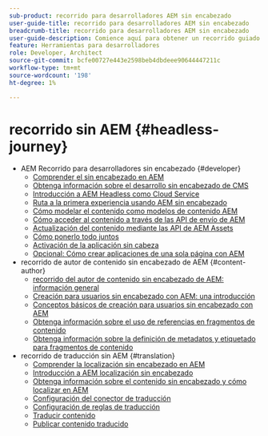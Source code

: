 ```yaml
---
sub-product: recorrido para desarrolladores AEM sin encabezado
user-guide-title: recorrido para desarrolladores AEM sin encabezado
breadcrumb-title: recorrido para desarrolladores AEM sin encabezado
user-guide-description: Comience aquí para obtener un recorrido guiado a través de las potentes y flexibles funciones de AEM, sus capacidades y cómo aprovecharlas en su proyecto.
feature: Herramientas para desarrolladores
role: Developer, Architect
source-git-commit: bcfe00727e443e2598beb4dbdeee90644447211c
workflow-type: tm+mt
source-wordcount: '198'
ht-degree: 1%

---
```



# recorrido sin AEM {#headless-journey}

+ AEM Recorrido para desarrolladores sin encabezado {#developer}
   + [Comprender el sin encabezado en AEM](developer/overview.md)
   + [Obtenga información sobre el desarrollo sin encabezado de CMS](developer/learn-about.md)
   + [Introducción a AEM Headless como Cloud Service](developer/getting-started.md)
   + [Ruta a la primera experiencia usando AEM sin encabezado](developer/path-to-first-experience.md)
   + [Cómo modelar el contenido como modelos de contenido AEM](developer/model-your-content.md)
   + [Cómo acceder al contenido a través de las API de envío de AEM](developer/access-your-content.md)
   + [Actualización del contenido mediante las API de AEM Assets](developer/update-your-content.md)
   + [Cómo ponerlo todo juntos](developer/put-it-all-together.md)
   + [Activación de la aplicación sin cabeza](developer/go-live.md)
   + [Opcional: Cómo crear aplicaciones de una sola página con AEM](developer/create-spa.md)
+ recorrido de autor de contenido sin encabezado de AEM {#content-author}
   + [recorrido del autor de contenido sin encabezado de AEM: información general](author/overview.md)
   + [Creación para usuarios sin encabezado con AEM: una introducción](author/introduction.md)
   + [Conceptos básicos de creación para usuarios sin encabezado con AEM](author/basics.md)
   + [Obtenga información sobre el uso de referencias en fragmentos de contenido](author/references.md)
   + [Obtenga información sobre la definición de metadatos y etiquetado para fragmentos de contenido](author/metadata-tagging.md)
+ recorrido de traducción sin AEM {#translation}
   + [Comprender la localización sin encabezado en AEM](translation/overview.md)
   + [Introducción a AEM localización sin encabezado](translation/getting-started.md)
   + [Obtenga información sobre el contenido sin encabezado y cómo localizar en AEM](translation/learn-about.md)
   + [Configuración del conector de traducción](translation/configure-connector.md)
   + [Configuración de reglas de traducción](translation/translation-rules.md)
   + [Traducir contenido](translation/translate-content.md)
   + [Publicar contenido traducido](translation/publish-content.md)
